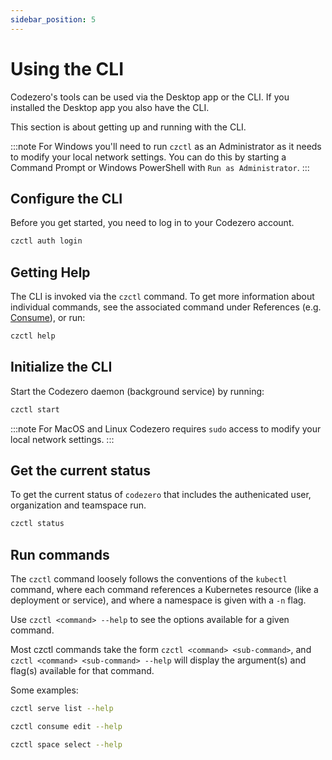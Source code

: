 ```yaml
---
sidebar_position: 5
---
```


# Using the CLI

Codezero's tools can be used via the Desktop app or the CLI. If you installed the Desktop app you also have the CLI.

This section is about getting up and running with the CLI.

:::note
For Windows you'll need to run `czctl` as an Administrator as it needs to modify your local network settings.  You can do this by starting
a Command Prompt or Windows PowerShell with `Run as Administrator`.
:::

## Configure the CLI

Before you get started, you need to log in to your Codezero account.

```bash
czctl auth login
```

## Getting Help

The CLI is invoked via the `czctl` command. To get more information about individual commands, see the associated command under References (e.g. [Consume](../references/command-line#consume)), or run:

```bash
czctl help
```

## Initialize the CLI

Start the Codezero daemon (background service) by running:

```bash
czctl start
```

:::note
For MacOS and Linux Codezero requires `sudo` access to modify your local network settings.
:::

## Get the current status

To get the current status of `codezero` that includes the authenicated user, organization and teamspace run.

```bash
czctl status
```

## Run commands

The `czctl` command loosely follows the conventions of the `kubectl` command, where each command references a Kubernetes resource (like a deployment or service), and where a namespace is given with a `-n` flag.

Use `czctl <command> --help` to see the options available for a given command.

Most czctl commands take the form `czctl <command> <sub-command>`, and `czctl <command> <sub-command> --help` will display the argument(s) and flag(s) available for that command.

Some examples:

```bash
czctl serve list --help
```

```bash
czctl consume edit --help
```

```bash
czctl space select --help
```
